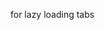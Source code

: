 <!-- <ng-template matTabContent> -->

for lazy loading tabs

<!--
    <mat-tab>
    <p>Eager Fetched</p>
  </mat-tab>
-->
